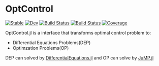 # OptControl

[![Stable](https://img.shields.io/badge/docs-stable-blue.svg)](https://jake484.github.io/OptControl.jl/stable)
[![Dev](https://img.shields.io/badge/docs-dev-blue.svg)](https://jake484.github.io/OptControl.jl/dev)
[![Build Status](https://ci.appveyor.com/api/projects/status/github/jake484/OptControl.jl?svg=true)](https://ci.appveyor.com/project/jake484/OptControl-jl)
[![Build Status](https://api.cirrus-ci.com/github/jake484/OptControl.jl.svg)](https://cirrus-ci.com/github/jake484/OptControl.jl)
[![Coverage](https://codecov.io/gh/jake484/OptControl.jl/branch/main/graph/badge.svg)](https://codecov.io/gh/jake484/OptControl.jl)

OptControl.jl is a interface that transforms optimal control problem to:

* Differential Equations Problems(DEP)
* Optimzation Problems(OP)

DEP can solved by [DifferentialEquations.jl](https://diffeq.sciml.ai/dev/) and OP can solve by [JuMP.jl](https://jump.dev/JuMP.jl/stable/)

